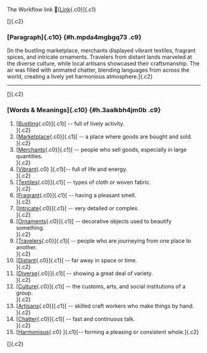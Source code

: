 The Workflow link
👏[[Link](https://www.google.com/url?q=http://www.google.com&sa=D&source=editors&ust=1756642576990492&usg=AOvVaw3ibVUxg8hevyDQFxhCkPMg){.c0}]{.c1}

[]{.c2}

### [Paragraph]{.c10} {#h.mpda4mgbgq73 .c9}

[In the bustling marketplace, merchants displayed vibrant textiles,
fragrant spices, and intricate ornaments. Travelers from distant lands
marveled at the diverse culture, while local artisans showcased their
craftsmanship. The air was filled with animated chatter, blending
languages from across the world, creating a lively yet harmonious
atmosphere.]{.c2}

------------------------------------------------------------------------

[]{.c2}

### [Words & Meanings]{.c10} {#h.3aalkbh4jm0b .c9}

1.  [[Bustling](https://www.google.com/url?q=http://www.google.com&sa=D&source=editors&ust=1756642576992150&usg=AOvVaw3GFcscZrigP-hc_bJLB62Q){.c0}]{.c1}[ --
    full of lively activity.\
    ]{.c2}
2.  [[Marketplace](https://www.google.com/url?q=http://www.google.com&sa=D&source=editors&ust=1756642576992451&usg=AOvVaw2ihu0KyDSbF1P18najDge5){.c0}]{.c1}[ --
    a place where goods are bought and sold.\
    ]{.c2}
3.  [[Merchants](https://www.google.com/url?q=http://www.google.com&sa=D&source=editors&ust=1756642576992750&usg=AOvVaw1ccx98sE8_2VNgeBNMEmQ8){.c0}]{.c1}[ --
    people who sell goods, especially in large quantities.\
    ]{.c2}
4.  [[Vibrant](https://www.google.com/url?q=http://www.google.com&sa=D&source=editors&ust=1756642576993076&usg=AOvVaw3ETxihVrEdyq3SewALUco9){.c0}
    ]{.c1}[-- full of life and energy.\
    ]{.c2}
5.  [[Textiles](https://www.google.com/url?q=http://www.google.com&sa=D&source=editors&ust=1756642576993340&usg=AOvVaw24UUCglOQjFNOHNFNVO_ui){.c0}]{.c1}[ --
    types of cloth or woven fabric.\
    ]{.c2}
6.  [[Fragrant](https://www.google.com/url?q=http://www.google.com&sa=D&source=editors&ust=1756642576993617&usg=AOvVaw3RfFaMmThm09Wm1D3tJX0w){.c0}]{.c1}[ --
    having a pleasant smell.\
    ]{.c2}
7.  [[Intricate](https://www.google.com/url?q=http://www.google.com&sa=D&source=editors&ust=1756642576993887&usg=AOvVaw2CtJmuK5CgSq5cIt6Q2XI5){.c0}]{.c1}[ --
    very detailed or complex.\
    ]{.c2}
8.  [[Ornaments](https://www.google.com/url?q=http://www.google.com&sa=D&source=editors&ust=1756642576994125&usg=AOvVaw1t9vuKRB5EbMIg2xPJWHUl){.c0}]{.c1}[ --
    decorative objects used to beautify something.\
    ]{.c2}
9.  [[Travelers](https://www.google.com/url?q=http://www.google.com&sa=D&source=editors&ust=1756642576994411&usg=AOvVaw0EvEqnPliM5w7M75kz5e_m){.c0}]{.c1}[ --
    people who are journeying from one place to another.\
    ]{.c2}
10. [[Distant](https://www.google.com/url?q=http://www.google.com&sa=D&source=editors&ust=1756642576994708&usg=AOvVaw0WdAmXcEsMRlF_Vg1ytUNv){.c0}]{.c1}[ --
    far away in space or time.\
    ]{.c2}
11. [[Diverse](https://www.google.com/url?q=http://www.google.com&sa=D&source=editors&ust=1756642576994982&usg=AOvVaw2Xcwh-LfTZwph4akwVBrPJ){.c0}]{.c1}[ --
    showing a great deal of variety.\
    ]{.c2}
12. [[Culture](https://www.google.com/url?q=http://www.google.com&sa=D&source=editors&ust=1756642576995272&usg=AOvVaw0ZomG3ciaqIoXfHcIlbiHJ){.c0}]{.c1}[ --
    the customs, arts, and social institutions of a group.\
    ]{.c2}
13. [[Artisans](https://www.google.com/url?q=http://www.google.com&sa=D&source=editors&ust=1756642576995637&usg=AOvVaw2Pg17ld_Q99cYlyGb2BR4J){.c0}]{.c1}[ --
    skilled craft workers who make things by hand.\
    ]{.c2}
14. [[Chatter](https://www.google.com/url?q=http://www.google.com&sa=D&source=editors&ust=1756642576995956&usg=AOvVaw38QQ-BM-iXFbZpAbDSm5dB){.c0}]{.c1}[ --
    fast and continuous talk.\
    ]{.c2}
15. [[Harmonious](https://www.google.com/url?q=http://www.google.com&sa=D&source=editors&ust=1756642576996238&usg=AOvVaw1QCU2t_BwahBYC9FqVGIVY){.c0}
    ]{.c1}[-- forming a pleasing or consistent whole.]{.c2}

[]{.c2}
